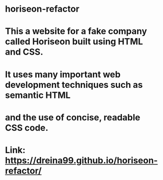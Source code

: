 # horiseon-refactor
# This a website for a fake company called Horiseon built using HTML and CSS.
# It uses many important web development techniques such as semantic HTML 
# and the use of concise, readable CSS code.
# Link: https://dreina99.github.io/horiseon-refactor/